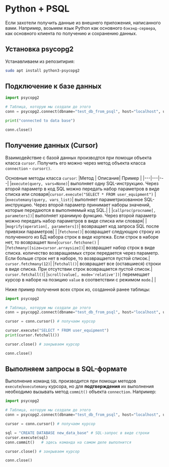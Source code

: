 # Python + PSQL

Если захотели получить данные из внешнего приложения, написанного вами.
Например, возьмем язык Python как основного `бэкэнд-сервера`, как основного клиента по получению и сохранению данных.

## Установка psycopg2

Устанавливаем из репозитирия:
```bash
sudo apt install python3-psycopg2
```

## Подключение к базе данных

```python
import psycopg2

# Таблица, которую мы создали до этого
conn = psycopg2.connect(dbname="test_db_from_psql", host="localhost", user="postgres", password="postgres1234", port="5432")

print("connected to data base")

conn.close()
```

## Получение данных (Cursor)

Взаимодействие с базой данных производтся при помощи объекта класса `cursor`. Получить его можно через метод объекта класса `connection` - `cursor()`. 

Основные методы класса `cursor`:
|Метод | Описание| Пример |
|---|---|---|
|`execute(query, vars=None)`| выполняет одну SQL-инструкцию. Через второй параметр в код SQL можно передать набор параметров в виде списка или словаря|`cursor.execute("SELECT * FROM user_equipment")` |
|`executemany(query, vars_list)`| выполняет параметризованное SQL-инструкцию. Через второй параметр принимает наборы значений, которые передаются в выполняемый код SQL.| |
|`callproc(procname[, parameters])`| выполняет хранимую функцию. Через второй параметр можно передать набор параметров в виде списка или словаря| |
|`mogrify(operation[, parameters])`| возвращает код запроса SQL после привязки параметров| |
|`fetchone()`| возвращает следующую строку из полученного из БД набора строк в виде кортежа. Если строк в наборе нет, то возвращает `None`|`cursor.fetchone()` |
|`fetchmany([size=cursor.arraysize])`| возвращает набор строк в виде списка. количество возвращаемых строк передается через параметр. Если больше строк нет в наборе, то возвращается пустой список.| `cursor.fetchmany(12)`|
|`fetchall()`| возвращает все (оставшиеся) строки в виде списка. При отсутствии строк возвращается пустой список.| `cursor.fetchall()`|
|`scroll(value[, mode='relative'])`| перемещает курсор в наборе на позицию `value` в соответствии с режимом `mode`.| |

Ниже пример получения всех строк из, созданной ранее таблицы:

```python
import psycopg2

# Таблица, которую мы создали до этого
conn = psycopg2.connect(dbname="test_db_from_psql", host="localhost", user="postgres", password="postgres1234", port="5432")

cursor = conn.cursor() # получаем курсор

cursor.execute("SELECT * FROM user_equipment")
print(cursor.fetchall())

cursor.close() # закрываем курсор

conn.close() 
```
## Выполняем запросы в SQL-формате

Выполнение команд `SQL` производится при помощи методов `execute`/`executemany` курсора, но для **подтверждения** их выполнения необходимо вызывать метод `commit()` объекта `connection`. Например:

```python
import psycopg2

# Таблица, которую мы создали до этого
conn = psycopg2.connect(dbname="test_db_from_psql", host="localhost", user="postgres", password="postgres1234", port="5432")

cursor = conn.cursor() # получаем курсор

sql = "CREATE DATABASE new_data_base" # SQL-запрос в виде строки
cursor.execute(sql)
conn.commit()   # здесь команда на самом деле выполнится

cursor.close() # закрываем курсор

conn.close() 
```

<!-- 
# извлекаем первые N строк в полученном наборе
# print(cursor.fetchmany(1)) # здесь N = 1

# print(cursor.fetchone())

# cursor.execute("INSERT INTO user_equipment (Imei, Lat, Lon, Alt, Timestamp) values (333, 84.5559, 51.433332, 225.0, 1233408283)")
# conn.commit()

# print(cursor.fetchall()) -->
